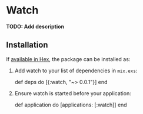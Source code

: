 # Watch

**TODO: Add description**

## Installation

If [available in Hex](https://hex.pm/docs/publish), the package can be installed as:

  1. Add watch to your list of dependencies in `mix.exs`:

        def deps do
          [{:watch, "~> 0.0.1"}]
        end

  2. Ensure watch is started before your application:

        def application do
          [applications: [:watch]]
        end

